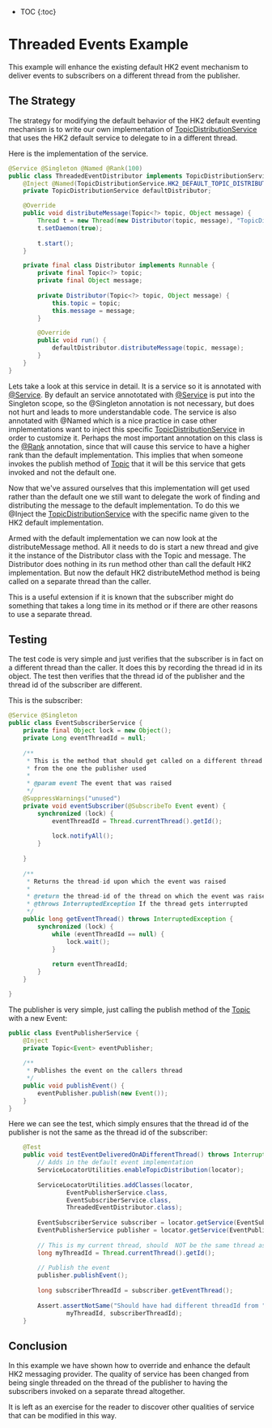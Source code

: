 [//]: # " "
[//]: # " Copyright (c) 2013, 2021 Oracle and/or its affiliates. All rights reserved. "
[//]: # " "
[//]: # " This program and the accompanying materials are made available under the "
[//]: # " terms of the Eclipse Public License v. 2.0, which is available at "
[//]: # " http://www.eclipse.org/legal/epl-2.0. "
[//]: # " "
[//]: # " This Source Code may also be made available under the following Secondary "
[//]: # " Licenses when the conditions for such availability set forth in the "
[//]: # " Eclipse Public License v. 2.0 are satisfied: GNU General Public License, "
[//]: # " version 2 with the GNU Classpath Exception, which is available at "
[//]: # " https://www.gnu.org/software/classpath/license.html. "
[//]: # " "
[//]: # " SPDX-License-Identifier: EPL-2.0 OR GPL-2.0 WITH Classpath-exception-2.0 "
[//]: # " "

* TOC
{:toc}

# Threaded Events Example

This example will enhance the existing default HK2 event mechanism to deliver events to subscribers on a different thread from
the publisher.

## The Strategy

The strategy for modifying the default behavior of the HK2 default eventing mechanism is to write our own implementation of
[TopicDistributionService][topicdistributionservice] that uses the HK2 default service to delegate to in a different
thread.

Here is the implementation of the service.

```java
@Service @Singleton @Named @Rank(100)
public class ThreadedEventDistributor implements TopicDistributionService {
    @Inject @Named(TopicDistributionService.HK2_DEFAULT_TOPIC_DISTRIBUTOR)
    private TopicDistributionService defaultDistributor;

    @Override
    public void distributeMessage(Topic<?> topic, Object message) {
        Thread t = new Thread(new Distributor(topic, message), "TopicDistributor");
        t.setDaemon(true);
        
        t.start();
    }

    private final class Distributor implements Runnable {
        private final Topic<?> topic;
        private final Object message;
        
        private Distributor(Topic<?> topic, Object message) {
            this.topic = topic;
            this.message = message;
        }

        @Override
        public void run() {
            defaultDistributor.distributeMessage(topic, message);            
        }
    }
}
```

Lets take a look at this service in detail.  It is a service so it is annotated with [@Service][service].  By default an
service annototated with [@Service][service] is put into the Singleton scope, so the @Singleton annotation is not necessary,
but does not hurt and leads to more understandable code.  The service is also annotated with @Named which is a nice practice
in case other implementations want to inject this specific [TopicDistributionService][topicdistributionservice] in order to
customize it.  Perhaps the most important annotation on this class is the [@Rank][rank] annotation, since that will cause
this service to have a higher rank than the default implementation.  This implies that when someone invokes the publish method
of [Topic][topic] that it will be this service that gets invoked and not the default one.

Now that we've assured ourselves that this implementation will get used rather than the default one we still want to delegate
the work of finding and distributing the message to the default implementation.  To do this we @Inject the
[TopicDistributionService][topicdistributionservice] with the specific name given to the HK2 default implementation.

Armed with the default implementation we can now look at the distributeMessage method.  All it needs to do is
start a new thread and give it the instance of the Distributor class with the Topic and message.  The Distributor
does nothing in its run method other than call the default HK2 implementation.  But now the default HK2 distributeMethod method
is being called on a separate thread than the caller.

This is a useful extension if it is known that the subscriber might do something that takes a long time in its method or if there
are other reasons to use a separate thread.

## Testing

The test code is very simple and just verifies that the subscriber is in fact on a different thread than the caller.  It does this
by recording the thread id in its object.  The test then verifies that the thread id of the publisher and the thread id of the
subscriber are different.

This is the subscriber:

```java
@Service @Singleton
public class EventSubscriberService {
    private final Object lock = new Object();
    private Long eventThreadId = null;
    
    /**
     * This is the method that should get called on a different thread
     * from the one the publisher used
     * 
     * @param event The event that was raised
     */
    @SuppressWarnings("unused")
    private void eventSubscriber(@SubscribeTo Event event) {
        synchronized (lock) {
            eventThreadId = Thread.currentThread().getId();
            
            lock.notifyAll();
        }
        
    }
    
    /**
     * Returns the thread-id upon which the event was raised
     * 
     * @return the thread-id of the thread on which the event was raised
     * @throws InterruptedException If the thread gets interrupted
     */
    public long getEventThread() throws InterruptedException {
        synchronized (lock) {
            while (eventThreadId == null) {
                lock.wait();
            }
            
            return eventThreadId;
        }
    }

}
```

The publisher is very simple, just calling the publish method of the [Topic][topic] with a new Event:

```java
public class EventPublisherService {
    @Inject
    private Topic<Event> eventPublisher;
    
    /**
     * Publishes the event on the callers thread
     */
    public void publishEvent() {
        eventPublisher.publish(new Event());
    }
}
```

Here we can see the test, which simply ensures that the thread id of the publisher is not the same as the thread id
of the subscriber:

```java
    @Test
    public void testEventDeliveredOnADifferentThread() throws InterruptedException {
        // Adds in the default event implementation
        ServiceLocatorUtilities.enableTopicDistribution(locator);
        
        ServiceLocatorUtilities.addClasses(locator,
                EventPublisherService.class,
                EventSubscriberService.class,
                ThreadedEventDistributor.class);
        
        EventSubscriberService subscriber = locator.getService(EventSubscriberService.class);
        EventPublisherService publisher = locator.getService(EventPublisherService.class);
        
        // This is my current thread, should  NOT be the same thread as the subscriber method call
        long myThreadId = Thread.currentThread().getId();
        
        // Publish the event
        publisher.publishEvent();
        
        long subscriberThreadId = subscriber.getEventThread();
        
        Assert.assertNotSame("Should have had different threadId from " + myThreadId,
                myThreadId, subscriberThreadId);
    }
```

## Conclusion

In this example we have shown how to override and enhance the default HK2 messaging provider.  The quality of service
has been changed from being single threaded on the thread of the publisher to having the subscribers invoked on
a separate thread altogether.

It is left as an exercise for the reader to discover other qualities of service that can be modified in this way.

[topicdistributionservice]: apidocs/org/glassfish/hk2/api/messaging/TopicDistributionService.html
[topic]: apidocs/org/glassfish/hk2/api/messaging/Topic.html
[service]: apidocs/org/jvnet/hk2/annotations/Service.html
[rank]: apidocs/org/glassfish/hk2/api/Rank.html
